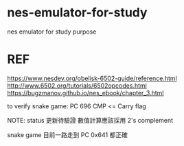 # nes-emulator-for-study
nes emulator for study purpose
# REF
https://www.nesdev.org/obelisk-6502-guide/reference.html
http://www.6502.org/tutorials/6502opcodes.html
https://bugzmanov.github.io/nes_ebook/chapter_3.html

to verify snake game:
PC 696 CMP <= Carry flag


NOTE:
status 更新待驗證
數值計算應該採用 2's complement

snake game 目前一路走到 PC 0x641 都正確